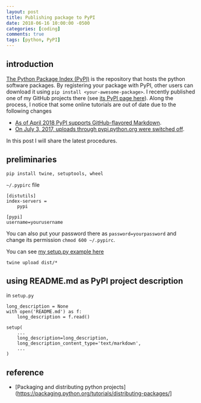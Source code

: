 ```yaml
---
layout: post
title: Publishing package to PyPI
date: 2018-06-16 10:00:00 -0500
categories: [coding]
comments: true
tags: [python, PyPI]
---
```


## introduction

[The Python Package Index (PyPI)](https://pypi.org/) is the repository that hosts the python software packages.
By registering your package with PyPI,
other users can download it using `pip install <your-awesome-package>`.
I recently published one of my GitHub projects there (see [its PyPI page here](https://pypi.org/project/gita/)).
Along the process, I notice that some online tutorials are out of date due to the following changes

* [As of April 2018 PyPI supports GitHub-flavored Markdown](http://blog.jonparrott.com/github-flavored-markdown-on-pypi/).
* [On July 3, 2017, uploads through pypi.python.org were switched off](https://packaging.python.org/guides/migrating-to-pypi-org/).

In this post I will share the latest procedures.

## preliminaries

```
pip install twine, setuptools, wheel
```


`~/.pypirc` file

```
[distutils]
index-servers =
    pypi

[pypi]
username=yourusername
```
You can also put your password there as `password=yourpassword` and change its permission `chmod 600 ~/.pypirc`.


You can see [my setup.py example here](https://github.com/nosarthur/gita/blob/master/setup.py)

```
twine upload dist/*
```

## using README.md as PyPI project description

in `setup.py`
```
long_description = None
with open('README.md') as f:
    long_description = f.read()

setup(
    ...
    long_description=long_description,
    long_description_content_type='text/markdown',
    ...
)
```
## reference
* [Packaging and distributing python projects](https://packaging.python.org/tutorials/distributing-packages/]
